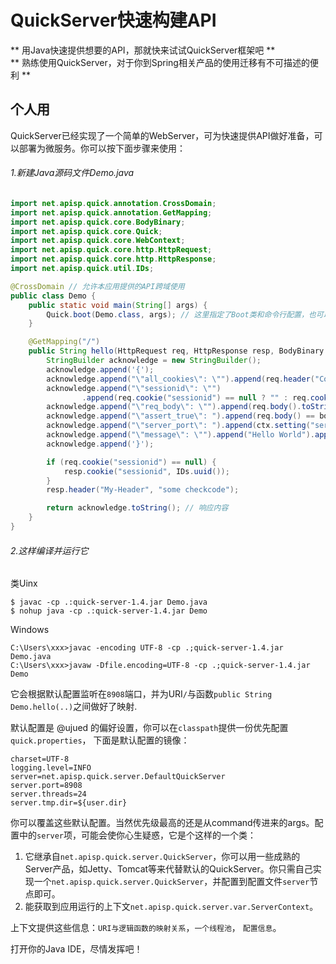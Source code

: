 # QuickServer快速构建API
** 用Java快速提供想要的API，那就快来试试QuickServer框架吧 **  
** 熟练使用QuickServer，对于你到Spring相关产品的使用迁移有不可描述的便利 **

## 个人用
QuickServer已经实现了一个简单的WebServer，可为快速提供API做好准备，可以部署为微服务。你可以按下面步骤来使用：

###### 1.新建Java源码文件Demo.java
```java
import net.apisp.quick.annotation.CrossDomain;
import net.apisp.quick.annotation.GetMapping;
import net.apisp.quick.core.BodyBinary;
import net.apisp.quick.core.Quick;
import net.apisp.quick.core.WebContext;
import net.apisp.quick.core.http.HttpRequest;
import net.apisp.quick.core.http.HttpResponse;
import net.apisp.quick.util.IDs;

@CrossDomain // 允许本应用提供的API跨域使用
public class Demo {
    public static void main(String[] args) {
        Quick.boot(Demo.class, args); // 这里指定了Boot类和命令行配置，也可以不指定Boot类，默认是main函数所在类
    }

    @GetMapping("/")
    public String hello(HttpRequest req, HttpResponse resp, BodyBinary body, WebContext ctx) {
        StringBuilder acknowledge = new StringBuilder();
        acknowledge.append('{');
        acknowledge.append("\"all_cookies\": \"").append(req.header("Cookie")).append("\", ");
        acknowledge.append("\"sessionid\": \"")
                .append(req.cookie("sessionid") == null ? "" : req.cookie("sessionid").value()).append("\", ");
        acknowledge.append("\"req_body\": \"").append(req.body().toString()).append("\", ");
        acknowledge.append("\"assert_true\": ").append(req.body() == body).append(", ");
        acknowledge.append("\"server_port\": ").append(ctx.setting("server.port")).append(", ");
        acknowledge.append("\"message\": \"").append("Hello World").append("\"");
        acknowledge.append('}');

        if (req.cookie("sessionid") == null) {
            resp.cookie("sessionid", IDs.uuid());
        }
        resp.header("My-Header", "some checkcode");

        return acknowledge.toString(); // 响应内容
    }
}
```
###### 2.这样编译并运行它
类Uinx
```
$ javac -cp .:quick-server-1.4.jar Demo.java
$ nohup java -cp .:quick-server-1.4.jar Demo
```

Windows
```
C:\Users\xxx>javac -encoding UTF-8 -cp .;quick-server-1.4.jar Demo.java
C:\Users\xxx>javaw -Dfile.encoding=UTF-8 -cp .;quick-server-1.4.jar Demo
```
它会根据默认配置监听在`8908`端口，并为URI`/`与函数`public String Demo.hello(..)`之间做好了映射.

默认配置是 @ujued 的偏好设置，你可以在`classpath`提供一份优先配置`quick.properties`， 下面是默认配置的镜像：
```
charset=UTF-8
logging.level=INFO
server=net.apisp.quick.server.DefaultQuickServer
server.port=8908
server.threads=24
server.tmp.dir=${user.dir}
```
你可以覆盖这些默认配置。当然优先级最高的还是从command传进来的args。配置中的`server`项，可能会使你心生疑惑，它是个这样的一个类：

1. 它继承自`net.apisp.quick.server.QuickServer`，你可以用一些成熟的Server产品，如Jetty、Tomcat等来代替默认的QuickServer。你只需自己实现一个`net.apisp.quick.server.QuickServer`，并配置到配置文件`server`节点即可。
2. 能获取到应用运行的上下文`net.apisp.quick.server.var.ServerContext`。

上下文提供这些信息：`URI与逻辑函数的映射关系`，`一个线程池`， `配置信息`。

打开你的Java IDE，尽情发挥吧！